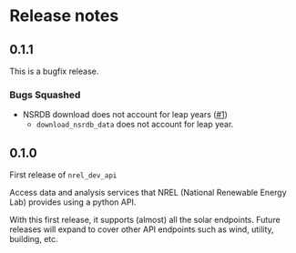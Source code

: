 # Release notes

<!-- do not remove -->

## 0.1.1

This is a bugfix release.

### Bugs Squashed

- NSRDB download does not account for leap years ([#1](https://github.com/SarthakJariwala/nrel_dev_api/issues/1))
  - `download_nsrdb_data` does not account for leap year.

## 0.1.0

First release of `nrel_dev_api`

Access data and analysis services that NREL (National Renewable Energy Lab) provides using a python API.

With this first release, it supports (almost) all the solar endpoints.
Future releases will expand to cover other API endpoints such as wind, utility, building, etc.

